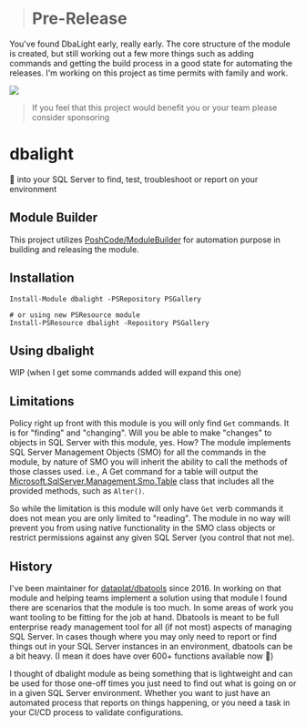 > # Pre-Release

You've found DbaLight early, really early. The core structure of the module is created, but still working out a few more things such as adding commands and getting the build process in a good state for automating the releases. I'm working on this project as time permits with family and work.

[![](https://img.shields.io/static/v1?label=Sponsor&message=%E2%9D%A4&logo=GitHub&color=%23fe8e86)](https://github.com/sponsors/wsmelton)

> If you feel that this project would benefit you or your team please consider sponsoring

# dbalight

🔦 into your SQL Server to find, test, troubleshoot or report on your environment

## Module Builder

This project utilizes [PoshCode/ModuleBuilder](https://github.com/poshcode/modulebuilder) for automation purpose in building and releasing the module.

## Installation

```posh
Install-Module dbalight -PSRepository PSGallery

# or using new PSResource module
Install-PSResource dbalight -Repository PSGallery
```

## Using dbalight

WIP (when I get some commands added will expand this one)

## Limitations

Policy right up front with this module is you will only find `Get` commands. It is for "finding" and "changing". Will you be able to make "changes" to objects in SQL Server with this module, yes. How? The module implements SQL Server Management Objects (SMO) for all the commands in the module, by nature of SMO you will inherit the ability to call the methods of those classes used. i.e., A Get command for a table will output the [Microsoft.SqlServer.Management.Smo.Table](https://learn.microsoft.com/en-us/dotnet/api/microsoft.sqlserver.management.smo.table?view=sql-smo-160#methods) class that includes all the provided methods, such as `Alter()`.

So while the limitation is this module will only have `Get` verb commands it does not mean you are only limited to "reading". The module in no way will prevent you from using native functionality in the SMO class objects or restrict permissions against any given SQL Server (you control that not me).

## History

I've been maintainer for [dataplat/dbatools](https://github.com/dataplat/dbatools) since 2016. In working on that module and helping teams implement a solution using that module I found there are scenarios that the module is too much. In some areas of work you want tooling to be fitting for the job at hand. Dbatools is meant to be full enterprise ready management tool for all (if not most) aspects of managing SQL Server. In cases though where you may only need to report or find things out in your SQL Server instances in an environment, dbatools can be a bit heavy. (I mean it does have over 600+ functions available now 🧐)

I thought of dbalight module as being something that is lightweight and can be used for those one-off times you just need to find out what is going on or in a given SQL Server environment. Whether you want to just have an automated process that reports on things happening, or you need a task in your CI/CD process to validate configurations.